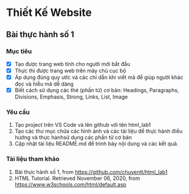 # Thiết Kế Website

## Bài thực hành số 1

### Mục tiêu

- [x] Tạo được trang web tĩnh cho người mới bắt đầu
- [x] Thực thi được trang web trên máy chủ cục bộ
- [x] Áp dụng đúng quy ước và các chỉ dẫn khi viết mã để giúp người khác đọc và hiễu mã dễ dàng
- [x] Biết cách sử dụng các thẻ (phần tử) cơ bản: Headings, Paragraphs, Divisions, Emphasis, Strong, Links, List, Image

### Yêu cầu
1. Tạo project trên VS Code và  lên github với tên html_lab1
2. Tạo các thư mục chứa các hình ảnh và các tài liệu để thực hành điều hướng và thực hànhsử dụng các phần tử cơ bản
3. Cập nhật tài liệu README.md để trình bày nội dung và các kết quả.

### Tài liệu tham khảo

1. Bài thực hành số 1, from https://github.com/chuyentt/html_lab1
2. HTML Tutorial. Retrieved November 06, 2020, from
https://www.w3schools.com/html/default.asp